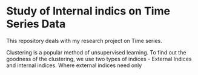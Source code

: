# Study of Internal indics on Time Series Data
This repository deals with my research project on Time series.

Clustering is a popular method of unsupervised learning. To find out the goodness of the clustering, we use two types of indices - External Indices and internal indices.
Where external indices need only
